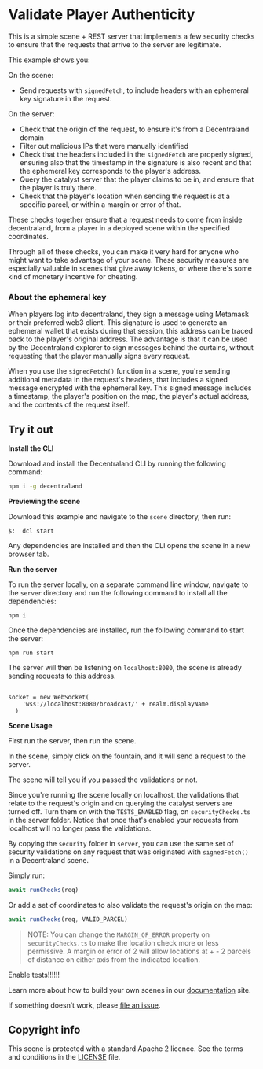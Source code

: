 # Validate Player Authenticity

This is a simple scene + REST server that implements a few security checks to ensure that the requests that arrive to the server are legitimate.

This example shows you:

On the scene:

- Send requests with `signedFetch`, to include headers with an ephemeral key signature in the request.

On the server:

- Check that the origin of the request, to ensure it's from a Decentraland domain
- Filter out malicious IPs that were manually identified
- Check that the headers included in the `signedFetch` are properly signed, ensuring also that the timestamp in the signature is also recent and that the ephemeral key corresponds to the player's address.
- Query the catalyst server that the player claims to be in, and ensure that the player is truly there.
- Check that the player's location when sending the request is at a specific parcel, or within a margin or error of that.

These checks together ensure that a request needs to come from inside decentraland, from a player in a deployed scene within the specified coordinates.

Through all of these checks, you can make it very hard for anyone who might want to take advantage of your scene. These security measures are especially valuable in scenes that give away tokens, or where there's some kind of monetary incentive for cheating.

### About the ephemeral key

When players log into decentraland, they sign a message using Metamask or their preferred web3 client. This signature is used to generate an ephemeral wallet that exists during that session, this address can be traced back to the player's original address. The advantage is that it can be used by the Decentraland explorer to sign messages behind the curtains, without requesting that the player manually signs every request.

When you use the `signedFetch()` function in a scene, you're sending additional metadata in the request's headers, that includes a signed message encrypted with the ephemeral key. This signed message includes a timestamp, the player's position on the map, the player's actual address, and the contents of the request itself.

## Try it out

**Install the CLI**

Download and install the Decentraland CLI by running the following command:

```bash
npm i -g decentraland
```

**Previewing the scene**

Download this example and navigate to the `scene` directory, then run:

```
$:  dcl start
```

Any dependencies are installed and then the CLI opens the scene in a new browser tab.

**Run the server**

To run the server locally, on a separate command line window, navigate to the `server` directory and run the following command to install all the dependencies:

```
npm i
```

Once the dependencies are installed, run the following command to start the server:

```
npm run start
```

The server will then be listening on `localhost:8080`, the scene is already sending requests to this address.

```

socket = new WebSocket(
    'wss://localhost:8080/broadcast/' + realm.displayName
  )
```

**Scene Usage**

First run the server, then run the scene.

In the scene, simply click on the fountain, and it will send a request to the server.

The scene will tell you if you passed the validations or not.

Since you're running the scene locally on localhost, the validations that relate to the request's origin and on querying the catalyst servers are turned off. Turn them on with the `TESTS_ENABLED` flag, on `securityChecks.ts` in the server folder. Notice that once that's enabled your requests from localhost will no longer pass the validations.

By copying the `security` folder in `server`, you can use the same set of security validations on any request that was originated with `signedFetch()` in a Decentraland scene.

Simply run:

```ts
await runChecks(req)
```

Or add a set of coordinates to also validate the request's origin on the map:

```ts
await runChecks(req, VALID_PARCEL)
```

> NOTE: You can change the `MARGIN_OF_ERROR` property on `securityChecks.ts` to make the location check more or less permissive. A margin or error of 2 will allow locations at + - 2 parcels of distance on either axis from the indicated location.

Enable tests!!!!!!

Learn more about how to build your own scenes in our [documentation](https://docs.decentraland.org/) site.

If something doesn’t work, please [file an issue](https://github.com/decentraland-scenes/Awesome-Repository/issues/new).

## Copyright info

This scene is protected with a standard Apache 2 licence. See the terms and conditions in the [LICENSE](/LICENSE) file.
